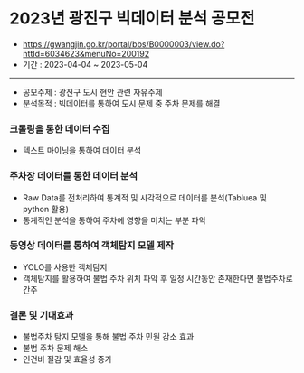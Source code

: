 # 2023년 광진구 빅데이터 분석 공모전

- https://gwangjin.go.kr/portal/bbs/B0000003/view.do?nttId=6034623&menuNo=200192
- 기간 : 2023-04-04 ~ 2023-05-04

---
- 공모주제 : 광진구 도시 현안 관련 자유주제
- 분석목적 : 빅데이터를 통하여 도시 문제 중 주차 문제를 해결

### 크롤링을 통한 데이터 수집
- 텍스트 마이닝을 통하여 데이터 분석

### 주차장 데이터를 통한 데이터 분석
- Raw Data를 전처리하여 통계적 및 시각적으로 데이터를 분석(Tabluea 및 python 활용)
- 통계적인 분석을 통하여 주차에 영향을 미치는 부분 파악

### 동영상 데이터를 통하여 객체탐지 모델 제작
- YOLO를 사용한 객체탐지
- 객체탐지를 활용하여 불법 주차 위치 파악 후 일정 시간동안 존재한다면 불법주차로 간주

### 결론 및 기대효과

- 불법주차 탐지 모델을 통해 불법 주차 민원 감소 효과
- 불법 주차 문제 해소
- 인건비 절감 및 효율성 증가
